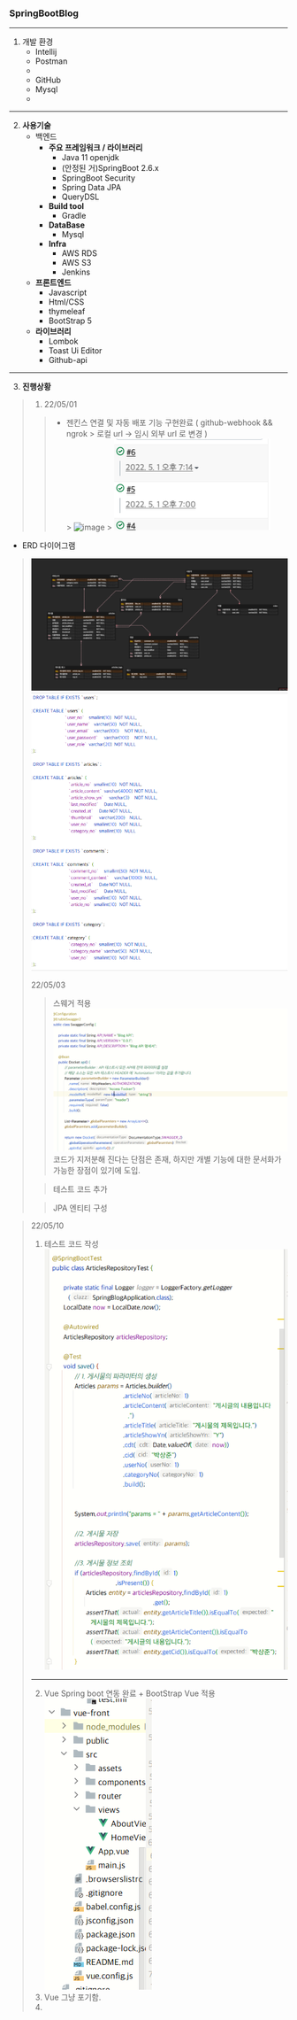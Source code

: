 ### SpringBootBlog

---

1. 개발 환경
    - Intellij
    - Postman
    -
    - GitHub
    - Mysql
    -

---

2. **사용기술**
    - 백엔드
        - **주요 프레임워크 / 라이브러리**
            - Java 11 openjdk
            - (안정된 거)SpringBoot 2.6.x
            - SpringBoot Security
            - Spring Data JPA
            - QueryDSL
        - **Build tool**
            - Gradle
        - **DataBase**
            - Mysql
        - **Infra**
            - AWS RDS
            - AWS S3
            - Jenkins
    - ****프론트엔드****
        - Javascript
        - Html/CSS
        - thymeleaf
        - BootStrap 5
    - **라이브러리**
        - Lombok
        - Toast Ui Editor
        - Github-api

---

3. **진행상황**

> 1. 22/05/01
>> - 젠킨스 연결 및 자동 배포 기능 구현완료  ( github-webhook && ngrok > 로컬 url -> 임시 외부 url 로 변경 )  
     > ![image](https://user-images.githubusercontent.com/80584060/166144452-ec3a0417-978b-4a8a-9b09-cd85c296acc8.png)
     > ![img.png](img.png)

- ERD 다이어그램

> ![img_2.png](img_2.png)
> ![img_1.png](img_1.png)
>
>22/05/03
>> 스웨거 적용
> ![img_3.png](img_3.png)
> 코드가 지저분해 진다는 단점은 존재, 하지만 개별 기능에 대한 문서화가 가능한 장점이 있기에 도입.
>
>> 테스트 코드 추가
>
> > JPA 엔티티 구성
>

> 22/05/10
>1. 테스트 코드 작성  
    ![img_4.png](img_4.png)
>
> ---
>2. Vue Spring boot 연동 완료 + BootStrap Vue 적용  
    ![img_5.png](img_5.png)
>3. Vue 그냥 포기함.  
>4. 



